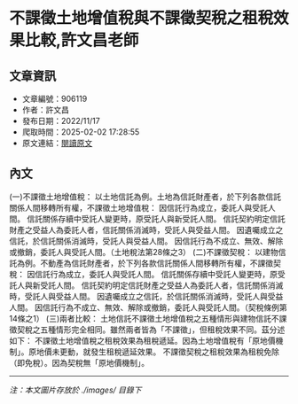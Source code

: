 # 不課徵土地增值稅與不課徵契稅之租稅效果比較,許文昌老師

## 文章資訊
- 文章編號：906119
- 作者：許文昌
- 發布日期：2022/11/17
- 爬取時間：2025-02-02 17:28:55
- 原文連結：[閱讀原文](https://real-estate.get.com.tw/Columns/detail.aspx?no=906119)

## 內文
(一)不課徵土地增值稅：
以土地信託為例。土地為信託財產者，於下列各款信託關係人間移轉所有權，不課徵土地增值稅：
因信託行為成立，委託人與受託人間。
信託關係存續中受託人變更時，原受託人與新受託人間。
信託契約明定信託財產之受益人為委託人者，信託關係消滅時，受託人與受益人間。
因遺囑成立之信託，於信託關係消滅時，受託人與受益人間。
因信託行為不成立、無效、解除或撤銷，委託人與受託人間。（土地稅法第28條之3）
(二)不課徵契稅：
以建物信託為例。不動產為信託財產者，於下列各款信託關係人間移轉所有權，不課徵契稅：
因信託行為成立，委託人與受託人間。
信託關係存續中受託人變更時，原受託人與新受託人間。
信託契約明定信託財產之受益人為委託人者，信託關係消滅時，受託人與受益人間。
因遺囑成立之信託，於信託關係消滅時，受託人與受益人間。
因信託行為不成立、無效、解除或撤銷，委託人與受託人間。（契稅條例第14條之1）
(三)兩者比較：
土地信託不課徵土地增值稅之五種情形與建物信託不課徵契稅之五種情形完全相同。雖然兩者皆為「不課徵」，但租稅效果不同。茲分述如下：
不課徵土地增值稅之租稅效果為租稅遞延。因為土地增值稅有「原地價機制」。原地價未更動，就發生租稅遞延效果。
不課徵契稅之租稅效果為租稅免除（即免稅）。因為契稅無「原地價機制」。

---
*注：本文圖片存放於 ./images/ 目錄下*
